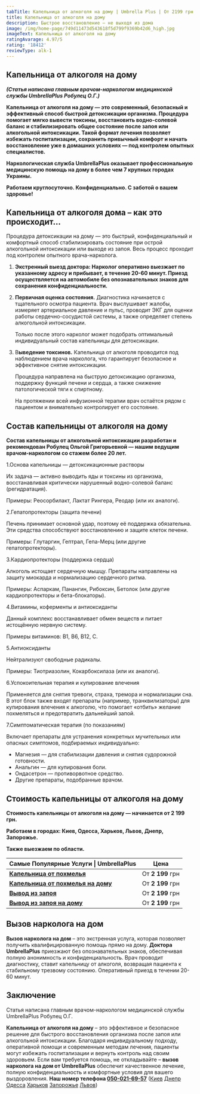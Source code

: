```yaml
---
tabTitle: Капельница от алкоголя на дому | Umbrella Plus | От 2199 грн
title: Капельница от алкоголя на дому
description: Быстрое восстановление — не выходя из дома
image: /img/home-page/749d11473d543618f5d799f9369b42d6_high.jpg
imageText: Капельница от алкоголя на дому
ratingAvarage: 4.97/5
rating: '18412'
reviewType: alk-1
---
```


## Капельница от алкоголя на дому

***(Статья написана главным врачом-наркологом медицинской службы UmbrellaPlus Робулец О.Г.)***

**Капельница от алкоголя на дому — это современный, безопасный и эффективный способ быстрой детоксикации организма. Процедура помогает мягко вывести токсины, восстановить водно-солевой баланс и стабилизировать общее состояние после запоя или алкогольной интоксикации. Такой формат лечения позволяет избежать госпитализации, сохранить привычный комфорт и начать восстановление уже в домашних условиях — под контролем опытных специалистов.**

**Наркологическая служба UmbrellaPlus оказывает профессиональную медицинскую помощь на дому в более чем 7 крупных городах Украины.**

**Работаем круглосуточно. Конфиденциально. С заботой о вашем здоровье!**

## Капельница от алкоголя дома – как это происходит…

Процедура детоксикации на дому — это быстрый, конфиденциальный и комфортный способ стабилизировать состояние при острой алкогольной интоксикации или выходе из запоя. Весь процесс проходит под контролем опытного врача-нарколога.

1. **Экстренный выезд доктора: Нарколог оперативно выезжает по указанному адресу и прибывает, в течение 20-60 минут. Приезд осуществляется на автомобиле без опознавательных знаков для сохранения конфиденциальности.**
2. **Первичная оценка состояния.**
   Диагностика начинается с тщательного осмотра пациента. Врач выслушивает жалобы, измеряет артериальное давление и пульс, проводит ЭКГ для оценки работы сердечно-сосудистой системы, а также определяет степень алкогольной интоксикации.

   Только после этого нарколог может подобрать оптимальный индивидуальный состав капельницы для детоксикации.
3. В**ыведение токсинов.**
   Капельница от алкоголя проводится под наблюдением врача нарколога, что гарантирует безопасное и эффективное снятие интоксикации.

   Процедура направлена на быструю детоксикацию организма, поддержку функций печени и сердца, а также снижение патологической тяги к спиртному.

   На протяжении всей инфузионной терапии врач остаётся рядом с пациентом и внимательно контролирует его состояние.

## Состав капельницы от алкоголя на дому

**Состав капельницы от алкогольной интоксикации разработан и рекомендован Робулец Ольгой Григорьевной — нашим ведущим врачом-наркологом со стажем более 20 лет.**

1.Основа капельницы — детоксикационные растворы

Их задача — активно выводить яды и токсины из организма, восстанавливая критически нарушенный водно-солевой баланс (регидратация).

Примеры: Реосорбилакт, Лактат Рингера, Реодар (или их аналоги).

2.Гепатопротекторы (защита печени)

Печень принимает основной удар, поэтому её поддержка обязательна. Эти средства способствуют восстановлению и защите клеток печени.

Примеры: Глутаргин, Гептрал, Гепа-Мерц (или другие гепатопротекторы).

3.Кардиопротекторы (поддержка сердца)

Алкоголь истощает сердечную мышцу. Препараты направлены на защиту миокарда и нормализацию сердечного ритма.

Примеры: Аспаркам, Панангин, Рибоксин, Бетолок (или другие кардиопротекторы и бета-блокаторы).

4.Витамины, коферменты и антиоксиданты

Данный комплекс восстанавливает обмен веществ и питает истощённую нервную систему.

Примеры витаминов: B1, B6, B12, C.

5.Антиоксиданты

Нейтрализуют свободные радикалы.

Примеры: Тиотриазолин, Кокарбоксилаза (или их аналоги).

6.Успокоительная терапия и купирование влечения

Применяется для снятия тревоги, страха, тремора и нормализации сна. В этот блок также входят препараты (например, транквилизаторы) для купирования влечения к алкоголю, что помогает «отбить» желание похмеляться и предотвратить дальнейший запой.

7.Симптоматическая терапия (по показаниям)

Включает препараты для устранения конкретных мучительных или опасных симптомов, подбираемых индивидуально:

* Магнезия — для стабилизации давления и снятия судорожной готовности.
* Анальгин — для купирования боли.
* Ондасетрон — противорвотное средство.
* Другие препараты, подобранные врачом.

## Стоимость капельницы от алкоголя на дому

**Стоимость капельницы от алкоголя на дому — начинается от 2 199 грн.**

**Работаем в городах: Киев, Одесса, Харьков, Львов, Днепр, Запорожье.**

**Также выезжаем по области.**

| Самые Популярные Услуги \| UmbrellaPlus                                          | Цена             |
| -------------------------------------------------------------------------------- | ---------------- |
| **[Капельница от похмелья](kapelnica-ot-alkogolia-UmbrellaPlus)**                | От **2 199** грн |
| **[Капельница от похмелья на дому](Kapelnica_ot_alkogola_na_domy_UmbrellaPlus)** | От **2 199** грн |
| **[Вывод из запоя ](Vivod-iz-zapoia-UmbrellaPlus)**                              | От **2 199** грн |
| **[Вывод из запоя на дому](Vivod-iz-zapoia-na-domy-UmbrellaPlus)**               | От **2 199** грн |

## Вызов нарколога на дом

**Вызов нарколога на дом** – это экстренная услуга, которая позволяет получить квалифицированную помощь прямо на дому. **Доктора UmbrellaPlus** приезжают без опознавательных знаков, обеспечивая полную анонимность и конфиденциальность. Врач проводит диагностику, ставит капельницу от алкоголя, возвращая пациента к стабильному трезвому состоянию. Оперативный приезд в течении 20-60 минут.

## Заключение

Статья написана главным врачом-наркологом медицинской службы UmbrellaPlus Робулец О.Г.

**Капельница от алкоголя на дому** – это эффективное и безопасное решение для быстрого восстановления организма после запоя или алкогольной интоксикации. Благодаря индивидуальному подходу, оперативной помощи и современным методам лечения, пациенты могут избежать госпитализации и вернуть контроль над своим здоровьем. Если вам требуется помощь, не откладывайте – **вызов нарколога на дом от UmbrellaPlus** обеспечит качественное лечение, полную конфиденциальность и комфортные условия для вашего выздоровления. **Наш номер телефона [050-021-69-57](tel:0500216957)** ([Киев](https://umbrella-plus.com.ua/kiev/) [Днепр](https://umbrella-plus.com.ua/dnepr/) [Одесса](https://umbrella-plus.com.ua/lechenie-alc/) [Харьков](https://umbrella-plus.com.ua/kharkiv/) [Запорожье](https://umbrella-plus.com.ua/zaporozie/) [Львов](https://umbrella-plus.com.ua/lviv/))
